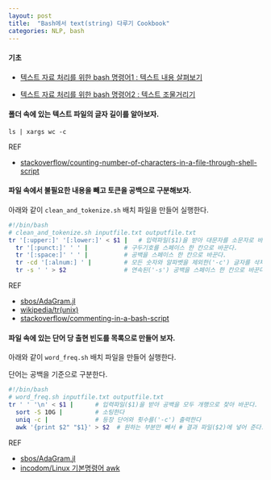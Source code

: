 ```yaml
---
layout: post
title:  "Bash에서 text(string) 다루기 Cookbook"
categories: NLP, bash
---
```


#### 기초

* [텍스트 자료 처리를 위한 bash 명령어1 : 텍스트 내용 살펴보기](https://pinedance.github.io/blog/2016/08/24/bash-functions-to-view-text)

* [텍스트 자료 처리를 위한 bash 명령어2 : 텍스트 조물거리기](https://pinedance.github.io/blog/2016/08/25/bash-functions-to-manipulate-text)


#### 폴더 속에 있는 텍스트 파일의 글자 길이를 알아보자.

```
ls | xargs wc -c
```

REF
* [stackoverflow/counting-number-of-characters-in-a-file-through-shell-script](https://stackoverflow.com/questions/5026214/counting-number-of-characters-in-a-file-through-shell-script)

#### 파일 속에서 불필요한 내용을 빼고 토큰을 공백으로 구분해보자.

아래와 같이 `clean_and_tokenize.sh` 배치 파일을 만들어 실행한다.

```bash
#!/bin/bash
# clean_and_tokenize.sh inputfile.txt outputfile.txt
tr '[:upper:]' '[:lower:]' < $1 |	# 입력파일($1)을 받아 대문자를 소문자로 바꾼다.
  tr '[:punct:]' ' ' |			# 구두기호를 스페이스 한 칸으로 바꾼다.
  tr '[:space:]' ' ' |			# 공백을 스페이스 한 칸으로 바꾼다.
  tr -cd '[:alnum:] ' |			# 모든 숫자와 알파벳을 제외한('-c') 글자를 삭제('-d')한다.
  tr -s ' ' > $2 				# 연속된('-s') 공백을 스페이스 한 칸으로 바꾼다. # 결과 파일($2)에 넣어 준다.
```

REF
* [sbos/AdaGram.jl](https://github.com/sbos/AdaGram.jl/blob/master/utils/tokenize.sh)
* [wikipedia/tr(unix)](https://en.wikipedia.org/wiki/Tr_(Unix))
* [stackoverflow/commenting-in-a-bash-script](https://stackoverflow.com/questions/1455988/commenting-in-a-bash-script)

#### 파일 속에 있는 단어 당 출현 빈도를 목록으로 만들어 보자.

아래와 같이 `word_freq.sh` 배치 파일을 만들어 실행한다.

단어는 공백을 기준으로 구분한다.

```bash
#!/bin/bash
# word_freq.sh inputfile.txt outputfile.txt
tr ' ' '\n' < $1 |		# 입력파일($1)을 받아 공백을 모두 개행으로 찾아 바꾼다.
  sort -S 10G |			# 소팅한다
  uniq -c |				# 등장 단어와 횟수를('-c') 출력한다
  awk '{print $2" "$1}'	> $2  # 원하는 부분만 빼서 # 결과 파일($2)에 넣어 준다.
```

REF
* [sbos/AdaGram.jl](https://github.com/sbos/AdaGram.jl/blob/master/utils/dictionary.sh)
* [incodom/Linux 기본명령어 awk](http://www.incodom.kr/Linux/%EA%B8%B0%EB%B3%B8%EB%AA%85%EB%A0%B9%EC%96%B4/awk)
